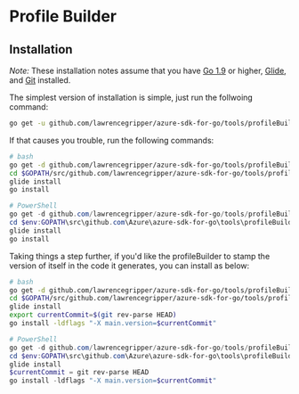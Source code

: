 # Profile Builder

## Installation

*Note:* These installation notes assume that you have [Go 1.9](https://blog.golang.org/go1.9) or higher, [Glide](http://github.com/Masterminds/glide), and [Git](https://git-scm.com/) installed.

The simplest version of installation is simple, just run the follwoing command:

``` bash
go get -u github.com/lawrencegripper/azure-sdk-for-go/tools/profileBuilder
```

If that causes you trouble, run the following commands:

``` bash
# bash
go get -d github.com/lawrencegripper/azure-sdk-for-go/tools/profileBuilder
cd $GOPATH/src/github.com/lawrencegripper/azure-sdk-for-go/tools/profileBuilder
glide install
go install
```

``` PowerShell
# PowerShell
go get -d github.com/lawrencegripper/azure-sdk-for-go/tools/profileBuilder
cd $env:GOPATH\src\github.com\Azure\azure-sdk-for-go\tools\profileBuilder
glide install
go install
```
Taking things a step further, if you'd like the profileBuilder to stamp the version of itself in the code it generates, you can install as below:

``` bash
# bash
go get -d github.com/lawrencegripper/azure-sdk-for-go/tools/profileBuilder
cd $GOPATH/src/github.com/lawrencegripper/azure-sdk-for-go/tools/profileBuilder
glide install
export currentCommit=$(git rev-parse HEAD)
go install -ldflags "-X main.version=$currentCommit"
```

``` PowerShell
# PowerShell
go get -d github.com/lawrencegripper/azure-sdk-for-go/tools/profileBuilder
cd $env:GOPATH\src\github.com\Azure\azure-sdk-for-go\tools\profileBuilder
glide install
$currentCommit = git rev-parse HEAD
go install -ldflags "-X main.version=$currentCommit"
```